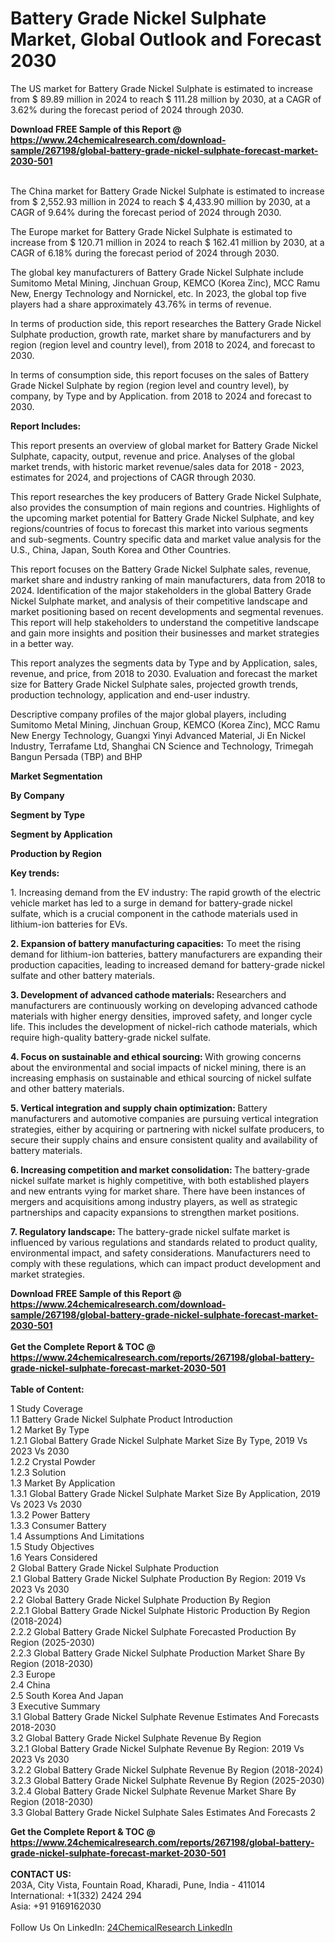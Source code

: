 <h1>Battery Grade Nickel Sulphate Market, Global Outlook and Forecast 2030</h1><p>
</p><p>
The US market for Battery Grade Nickel Sulphate is estimated to increase from $ 89.89 million in 2024 to reach $ 111.28 million by 2030, at a CAGR of 3.62% during the forecast period of 2024 through 2030.</p><p>
</p><div><b>Download FREE Sample of this Report @ 
            <a href="https://www.24chemicalresearch.com/download-sample/267198/global-battery-grade-nickel-sulphate-forecast-market-2030-501">
            https://www.24chemicalresearch.com/download-sample/267198/global-battery-grade-nickel-sulphate-forecast-market-2030-501</a></b></div><br><p>
The China market for Battery Grade Nickel Sulphate is estimated to increase from $ 2,552.93 million in 2024 to reach $ 4,433.90 million by 2030, at a CAGR of 9.64% during the forecast period of 2024 through 2030.</p><p>
</p><p>
The Europe market for Battery Grade Nickel Sulphate is estimated to increase from $ 120.71 million in 2024 to reach $ 162.41 million by 2030, at a CAGR of 6.18% during the forecast period of 2024 through 2030.</p><p>
</p><p>
The global key manufacturers of Battery Grade Nickel Sulphate include Sumitomo Metal Mining, Jinchuan Group, KEMCO (Korea Zinc), MCC Ramu New, Energy Technology and Nornickel, etc. In 2023, the global top five players had a share approximately 43.76% in terms of revenue.</p><p>
</p><p>
In terms of production side, this report researches the Battery Grade Nickel Sulphate production, growth rate, market share by manufacturers and by region (region level and country level), from 2018 to 2024, and forecast to 2030.</p><p>
</p><p>
In terms of consumption side, this report focuses on the sales of Battery Grade Nickel Sulphate by region (region level and country level), by company, by Type and by Application. from 2018 to 2024 and forecast to 2030.</p><p>
</p><p>
<strong>Report Includes:</strong></p><p>
</p><p>
This report presents an overview of global market for Battery Grade Nickel Sulphate, capacity, output, revenue and price. Analyses of the global market trends, with historic market revenue/sales data for 2018 - 2023, estimates for 2024, and projections of CAGR through 2030.</p><p>
</p><p>
This report researches the key producers of Battery Grade Nickel Sulphate, also provides the consumption of main regions and countries. Highlights of the upcoming market potential for Battery Grade Nickel Sulphate, and key regions/countries of focus to forecast this market into various segments and sub-segments. Country specific data and market value analysis for the U.S., China, Japan, South Korea and Other Countries.</p><p>
</p><p>
This report focuses on the Battery Grade Nickel Sulphate sales, revenue, market share and industry ranking of main manufacturers, data from 2018 to 2024. Identification of the major stakeholders in the global Battery Grade Nickel Sulphate market, and analysis of their competitive landscape and market positioning based on recent developments and segmental revenues. This report will help stakeholders to understand the competitive landscape and gain more insights and position their businesses and market strategies in a better way.</p><p>
</p><p>
This report analyzes the segments data by Type and by Application, sales, revenue, and price, from 2018 to 2030. Evaluation and forecast the market size for Battery Grade Nickel Sulphate sales, projected growth trends, production technology, application and end-user industry.</p><p>
</p><p>
Descriptive company profiles of the major global players, including Sumitomo Metal Mining, Jinchuan Group, KEMCO (Korea Zinc), MCC Ramu New Energy Technology, Guangxi Yinyi Advanced Material, Ji En Nickel Industry, Terrafame Ltd, Shanghai CN Science and Technology, Trimegah Bangun Persada (TBP) and BHP</p><p>
</p><p>
<strong>Market Segmentation</strong></p><p>
</p><p>
<strong>By Company</strong>
</p><p>
<strong>Segment by Type</strong></p><p>
</p><p>
<strong>Segment by Application</strong></p><p>
</p><p>
<strong>Production by Region</strong></p><p>
</p><p>
<strong>Key trends:</strong></p><p>
1. Increasing demand from the EV industry: The rapid growth of the electric vehicle market has led to a surge in demand for battery-grade nickel sulfate, which is a crucial component in the cathode materials used in lithium-ion batteries for EVs.</p><p>
<strong>2. Expansion of battery manufacturing capacities:</strong> To meet the rising demand for lithium-ion batteries, battery manufacturers are expanding their production capacities, leading to increased demand for battery-grade nickel sulfate and other battery materials.</p><p>
<strong>3. Development of advanced cathode materials: </strong>Researchers and manufacturers are continuously working on developing advanced cathode materials with higher energy densities, improved safety, and longer cycle life. This includes the development of nickel-rich cathode materials, which require high-quality battery-grade nickel sulfate.</p><p>
<strong>4. Focus on sustainable and ethical sourcing: </strong>With growing concerns about the environmental and social impacts of nickel mining, there is an increasing emphasis on sustainable and ethical sourcing of nickel sulfate and other battery materials.</p><p>
<strong>5. Vertical integration and supply chain optimization: </strong>Battery manufacturers and automotive companies are pursuing vertical integration strategies, either by acquiring or partnering with nickel sulfate producers, to secure their supply chains and ensure consistent quality and availability of battery materials.</p><p>
<strong>6. Increasing competition and market consolidation: </strong>The battery-grade nickel sulfate market is highly competitive, with both established players and new entrants vying for market share. There have been instances of mergers and acquisitions among industry players, as well as strategic partnerships and capacity expansions to strengthen market positions.</p><p>
<strong>7. Regulatory landscape: </strong>The battery-grade nickel sulfate market is influenced by various regulations and standards related to product quality, environmental impact, and safety considerations. Manufacturers need to comply with these regulations, which can impact product development and market strategies.</p><div><b>Download FREE Sample of this Report @ 
            <a href="https://www.24chemicalresearch.com/download-sample/267198/global-battery-grade-nickel-sulphate-forecast-market-2030-501">
            https://www.24chemicalresearch.com/download-sample/267198/global-battery-grade-nickel-sulphate-forecast-market-2030-501</a></b></div><br><div><b>Get the Complete Report & TOC @ 
            <a href="https://www.24chemicalresearch.com/reports/267198/global-battery-grade-nickel-sulphate-forecast-market-2030-501">
            https://www.24chemicalresearch.com/reports/267198/global-battery-grade-nickel-sulphate-forecast-market-2030-501</a></b></div><br>
            <b>Table of Content:</b><p>1 Study Coverage<br />
1.1 Battery Grade Nickel Sulphate Product Introduction<br />
1.2 Market By Type<br />
1.2.1 Global Battery Grade Nickel Sulphate Market Size By Type, 2019 Vs 2023 Vs 2030<br />
1.2.2 Crystal Powder<br />
1.2.3 Solution<br />
1.3 Market By Application<br />
1.3.1 Global Battery Grade Nickel Sulphate Market Size By Application, 2019 Vs 2023 Vs 2030<br />
1.3.2 Power Battery<br />
1.3.3 Consumer Battery<br />
1.4 Assumptions And Limitations<br />
1.5 Study Objectives<br />
1.6 Years Considered<br />
2 Global Battery Grade Nickel Sulphate Production<br />
2.1 Global Battery Grade Nickel Sulphate Production By Region: 2019 Vs 2023 Vs 2030<br />
2.2 Global Battery Grade Nickel Sulphate Production By Region<br />
2.2.1 Global Battery Grade Nickel Sulphate Historic Production By Region (2018-2024)<br />
2.2.2 Global Battery Grade Nickel Sulphate Forecasted Production By Region (2025-2030)<br />
2.2.3 Global Battery Grade Nickel Sulphate Production Market Share By Region (2018-2030)<br />
2.3 Europe<br />
2.4 China<br />
2.5 South Korea And Japan<br />
3 Executive Summary<br />
3.1 Global Battery Grade Nickel Sulphate Revenue Estimates And Forecasts 2018-2030<br />
3.2 Global Battery Grade Nickel Sulphate Revenue By Region<br />
3.2.1 Global Battery Grade Nickel Sulphate Revenue By Region: 2019 Vs 2023 Vs 2030<br />
3.2.2 Global Battery Grade Nickel Sulphate Revenue By Region (2018-2024)<br />
3.2.3 Global Battery Grade Nickel Sulphate Revenue By Region (2025-2030)<br />
3.2.4 Global Battery Grade Nickel Sulphate Revenue Market Share By Region (2018-2030)<br />
3.3 Global Battery Grade Nickel Sulphate Sales Estimates And Forecasts 2</p><div><b>Get the Complete Report & TOC @ 
            <a href="https://www.24chemicalresearch.com/reports/267198/global-battery-grade-nickel-sulphate-forecast-market-2030-501">
            https://www.24chemicalresearch.com/reports/267198/global-battery-grade-nickel-sulphate-forecast-market-2030-501</a></b></div><br><b>CONTACT US:</b><br>
            203A, City Vista, Fountain Road, Kharadi, Pune, India - 411014<br>
            International: +1(332) 2424 294<br>
            Asia: +91 9169162030 <br><br>
            Follow Us On LinkedIn: <a href="https://www.linkedin.com/company/24chemicalresearch/">24ChemicalResearch LinkedIn</a>